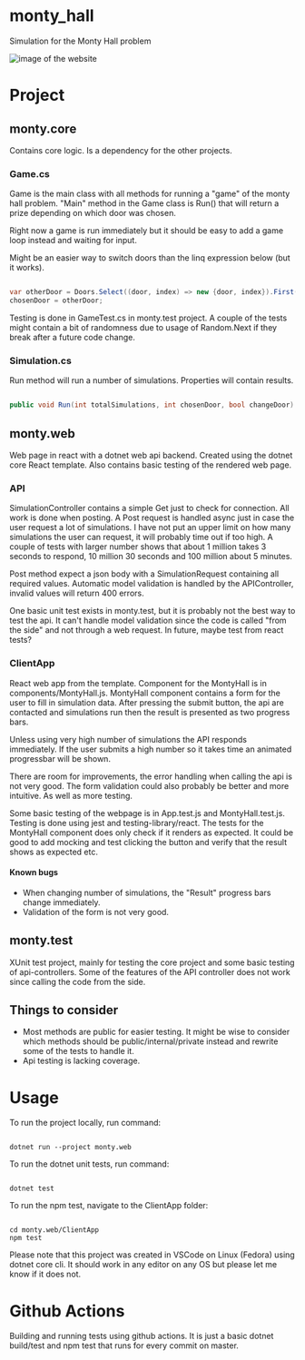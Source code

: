 # monty_hall
Simulation for the Monty Hall problem

![image of the website](https://github.com/M4ttsson/monty_hall/raw/master/image.png)

# Project

## monty.core
Contains core logic. Is a dependency for the other projects. 

### Game.cs
Game is the main class with all methods for running a "game" of the monty hall problem. 
"Main" method in the Game class is Run() that will return a prize depending on which door was chosen.

Right now a game is run immediately but it should be easy to add a game loop instead and waiting for input. 

Might be an easier way to switch doors than the linq expression below (but it works).

```csharp

var otherDoor = Doors.Select((door, index) => new {door, index}).First(x => !x.door.isOpen && x.index != chosenDoor).index;
chosenDoor = otherDoor;

```

Testing is done in GameTest.cs in monty.test project. 
A couple of the tests might contain a bit of randomness due to usage of Random.Next if they break after a future code change. 

### Simulation.cs
Run method will run a number of simulations. Properties will contain results. 

```csharp

public void Run(int totalSimulations, int chosenDoor, bool changeDoor)

```

## monty.web
Web page in react with a dotnet web api backend. 
Created using the dotnet core React template. 
Also contains basic testing of the rendered web page.

### API
SimulationController contains a simple Get just to check for connection. 
All work is done when posting. 
A Post request is handled async just in case the user request a lot of simulations.
I have not put an upper limit on how many simulations the user can request, it will probably time out if too high.
A couple of tests with larger number shows that about 1 million takes 3 seconds to respond, 10 million 30 seconds and 100 million about 5 minutes. 

Post method expect a json body with a SimulationRequest containing all required values. Automatic model validation is handled by the APIController, invalid values will return 400 errors. 

One basic unit test exists in monty.test, but it is probably not the best way to test the api. 
It can't handle model validation since the code is called "from the side" and not through a web request. 
In future, maybe test from react tests?

### ClientApp
React web app from the template. 
Component for the MontyHall is in components/MontyHall.js. 
MontyHall component contains a form for the user to fill in simulation data.
After pressing the submit button, the api are contacted and simulations run then the result is presented as two progress bars. 

Unless using very high number of simulations the API responds immediately.
If the user submits a high number so it takes time an animated progressbar will be shown. 

There are room for improvements, the error handling when calling the api is not very good.
The form validation could also probably be better and more intuitive. 
As well as more testing. 

Some basic testing of the webpage is in App.test.js and MontyHall.test.js. Testing is done using jest and testing-library/react. The tests for the MontyHall component does only check if it renders as expected. It could be good to add mocking and test clicking the button and verify that the result shows as expected etc. 

#### Known bugs
* When changing number of simulations, the "Result" progress bars change immediately. 
* Validation of the form is not very good.

## monty.test
XUnit test project, mainly for testing the core project and some basic testing of api-controllers. Some of the features of the API controller does not work since calling the code from the side. 

## Things to consider
* Most methods are public for easier testing. It might be wise to consider which methods should be public/internal/private instead and rewrite some of the tests to handle it. 
* Api testing is lacking coverage.

# Usage
To run the project locally, run command:
```

dotnet run --project monty.web

```

To run the dotnet unit tests, run command:
```

dotnet test

```

To run the npm test, navigate to the ClientApp folder:
```

cd monty.web/ClientApp
npm test

```

Please note that this project was created in VSCode on Linux (Fedora) using dotnet core cli. It should work in any editor on any OS but please let me know if it does not. 

# Github Actions
Building and running tests using github actions. 
It is just a basic dotnet build/test and npm test that runs for every commit on master. 
